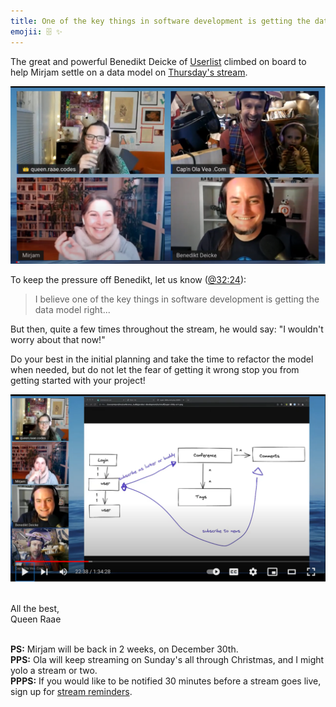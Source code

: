 ```yaml
---
title: One of the key things in software development is getting the data model right, but ...
emojii: 🗄️ ✨
---
```


The great and powerful Benedikt Deicke of [Userlist](https://userlist.com/) climbed on board to help Mirjam settle on a data model on [Thursday's stream](https://youtu.be/Als15kQBxcU).

[![Screengrab of the intro](./screenshot-youtube-intro.png)](https://youtu.be/Als15kQBxcU)

To keep the pressure off Benedikt, let us know ([@32:24](https://youtu.be/Als15kQBxcU?t=1944)):

> I believe one of the key things in software development is getting the data model right...

But then, quite a few times throughout the stream, he would say: "I wouldn't worry about that now!"

Do your best in the initial planning and take the time to refactor the model when needed, but do not let the fear of getting it wrong stop you from getting started with your project!

[![Screengrab of the stream on the data model section](./screenshot-youtube-datamodel.png "Jump straight to the data model chat")](https://youtu.be/Als15kQBxcU?t=1097)

&nbsp;  
All the best,  
Queen Raae

&nbsp;  
**PS:** Mirjam will be back in 2 weeks, on December 30th.  
**PPS:** Ola will keep streaming on Sunday's all through Christmas, and I might yolo a stream or two.  
**PPPS:** If you would like to be notified 30 minutes before a stream goes live, sign up for [stream reminders](/emails/reminders).
